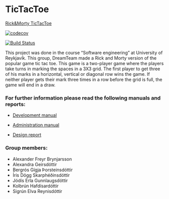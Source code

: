 # TicTacToe

[Rick&Morty TicTacToe](https://sleepy-bastion-81869.herokuapp.com)

[![codecov](https://codecov.io/gh/DreamTeamHR/TicTacToe/branch/master/graph/badge.svg)](https://codecov.io/gh/DreamTeamHR/TicTacToe)

[![Build Status](https://travis-ci.org/DreamTeamHR/TicTacToe.png)](https://travis-ci.org/DreamTeamHR/TicTacToe)

This project was done in the course “Software engineering” at University of Reykjavík. 
This group, DreamTeam made a Rick and Morty version of the popular game tic tac toe. This game is a two-player game where the players take turns in marking the spaces in a 3X3 grid. The first player to get three of his marks in a horizontal, vertical or diagonal row wins the game. If neither player gets their mark three times in a row before the grid is full, the game will end in a draw.


### For further information please read the following manuals and reports:

* [Development manual](docs/md_files/DevelopmentManual.md)

* [Administration manual](docs/md_files/AdministratorManual.md)

* [Design report](docs/md_files/DesignReport.md)


### Group members:
* Alexander Freyr Brynjarsson
* Alexandra Geirsdóttir
* Bergrós Gígja Þorsteinsdóttir
* Íris Dögg Skarphéðinsdóttir
* Jódís Erla Gunnlaugsdóttir
* Kolbrún Hafdísardóttir
* Sigrún Elva Reynisdóttir
